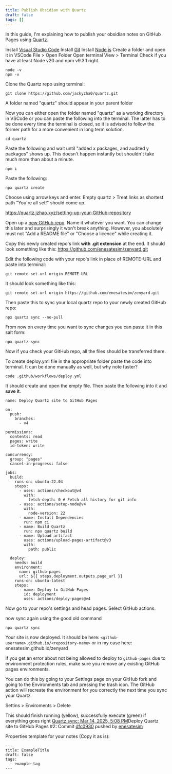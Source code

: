 ```yaml
---
title: Publish Obsidian with Quartz
draft: false
tags: []
---
```

In this guide, I'm explaining how to publish your obsidian notes on GitHub Pages using [Quartz](https://quartz.jzhao.xyz/).

Install [Visual Studio Code](https://code.visualstudio.com/download)
Install [Git](https://git-scm.com/downloads)
Install [Node.js](https://nodejs.org)
Create a folder and open it in VSCode
	File > Open Folder
Open terminal
	View > Terminal
Check if you have at least Node v20 and npm v9.3.1 right.
```
node -v
npm -v
```

Clone the Quartz repo using terminal:
```
git clone https://github.com/jackyzha0/quartz.git
```
A folder named "quartz" should appear in your parent folder

Now you can either open the folder named "quartz" as a working directory in VSCode or you can paste the following into the terminal. The latter has to be done every time the terminal is closed, so it is advised to follow the former path for a more convenient in long term solution.
```
cd quartz
```

Paste the following and wait until "added x packages, and audited y packages" shows up. This doesn't happen instantly but shouldn't take much more than about a minute.
```
npm i
```

Paste the following:
```
npx quartz create
```
Choose using arrow keys and enter.
Empty quartz > Treat links as shortest path
"You're all set!" should come up.


https://quartz.jzhao.xyz/setting-up-your-GitHub-repository

Open up a [new GitHub repo](https://github.com/new). Name it whatever you want. You can change this later and surprisingly it won't break anything. However, you absolutely must not "Add a README file" or "Choose a licence" while creating it.

Copy this newly created repo's link **with .git extension** at the end. It should look something like this:
https://github.com/enesatesim/zenyard.git

Edit the following code with your repo's link in place of REMOTE-URL and paste into terminal:
```
git remote set-url origin REMOTE-URL
```
It should look something like this:
```
git remote set-url origin https://github.com/enesatesim/zenyard.git
```
Then paste this to sync your local quartz repo to your newly created GitHub repo:
```
npx quartz sync --no-pull
```
From now on every time you want to sync changes you can paste it in this salt form:
```
npx quartz sync
```

Now if you check your GitHub repo, all the files should be transferred there.

To create deploy.yml file in the appropriate folder paste the code into terminal. It can be done manually as well, but why note faster?
```
code .github/workflows/deploy.yml
```
It should create and open the empty file. Then paste the following into it and **save it**.
```
name: Deploy Quartz site to GitHub Pages
 
on:
  push:
    branches:
      - v4
 
permissions:
  contents: read
  pages: write
  id-token: write
 
concurrency:
  group: "pages"
  cancel-in-progress: false
 
jobs:
  build:
    runs-on: ubuntu-22.04
    steps:
      - uses: actions/checkout@v4
        with:
          fetch-depth: 0 # Fetch all history for git info
      - uses: actions/setup-node@v4
        with:
          node-version: 22
      - name: Install Dependencies
        run: npm ci
      - name: Build Quartz
        run: npx quartz build
      - name: Upload artifact
        uses: actions/upload-pages-artifact@v3
        with:
          path: public
 
  deploy:
    needs: build
    environment:
      name: github-pages
      url: ${{ steps.deployment.outputs.page_url }}
    runs-on: ubuntu-latest
    steps:
      - name: Deploy to GitHub Pages
        id: deployment
        uses: actions/deploy-pages@v4
```

Now go to your repo's settings and head pages. Select GitHub actions.

now sync again using the good old command
```
npx quartz sync
```

Your site is now deployed. It should be here:
`<github-username>.github.io/<repository-name>` or in my case here:
enesatesim.github.io/zenyard

If you get an error about not being allowed to deploy to `github-pages` due to environment protection rules, make sure you remove any existing GitHub pages environments.

You can do this by going to your Settings page on your GitHub fork and going to the Environments tab and pressing the trash icon. The GitHub action will recreate the environment for you correctly the next time you sync your Quartz.

Settins > Enviroments > Delete

This should finish running (yellow), successfully execute (green) if everything goes right
[Quartz sync: Mar 14, 2025, 5:08 PM](https://github.com/enesatesim/zenyard/actions/runs/13858369442)Deploy Quartz site to GitHub Pages #2: Commit [dfc0930](https://github.com/enesatesim/zenyard/commit/dfc0930551b7e3e1241de3da9d1d1392b984e361) pushed by [enesatesim](https://github.com/enesatesim)

Properties template for your notes (Copy it as is):
```
---
title: ExampleTitle
draft: false
tags:
  - example-tag
---
```
